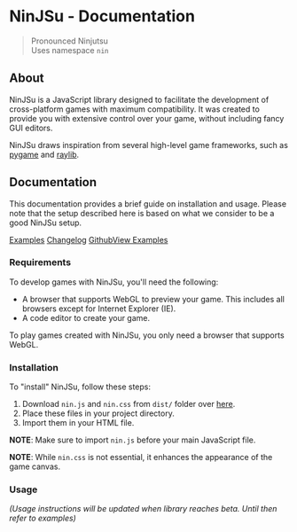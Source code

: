 # NinJSu - Documentation

> Pronounced Ninjutsu \
> Uses namespace `nin`

## About

NinJSu is a JavaScript library designed to facilitate the development of cross-platform games with maximum compatibility. It was created to provide you with extensive control over your game, without including fancy GUI editors.

NinJSu draws inspiration from several high-level game frameworks, such as [pygame](https://pygame.org/) and [raylib](https://raylib.com).

## Documentation

This documentation provides a brief guide on installation and usage. Please note that the setup described here is based on what we consider to be a good NinJSu setup.

[Examples](./examples/)
[Changelog](./changelog)
[Github](https://github.com/dragsbruh/ninjsu)[View Examples](./examples)

### Requirements

To develop games with NinJSu, you'll need the following:

- A browser that supports WebGL to preview your game. This includes all browsers except for Internet Explorer (IE).
- A code editor to create your game.

To play games created with NinJSu, you only need a browser that supports WebGL.

### Installation

To "install" NinJSu, follow these steps:

1. Download `nin.js` and `nin.css` from `dist/` folder over [here](https://github.com/dragsbruh/ninjsu).
2. Place these files in your project directory.
3. Import them in your HTML file.

__NOTE__: Make sure to import `nin.js` before your main JavaScript file.

__NOTE__: While `nin.css` is not essential, it enhances the appearance of the game canvas.

### Usage

_(Usage instructions will be updated when library reaches beta. Until then refer to examples)_
